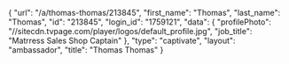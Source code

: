 {
    "url": "\/a\/thomas-thomas\/213845",
    "first_name": "Thomas",
    "last_name": "Thomas",
    "id": "213845",
    "login_id": "1759121",
    "data": {
        "profilePhoto": "\/\/sitecdn.tvpage.com\/player\/logos\/default_profile.jpg",
        "job_title": "Matrress Sales Shop Captain"
    },
    "type": "captivate",
    "layout": "ambassador",
    "title": "Thomas Thomas"
}
